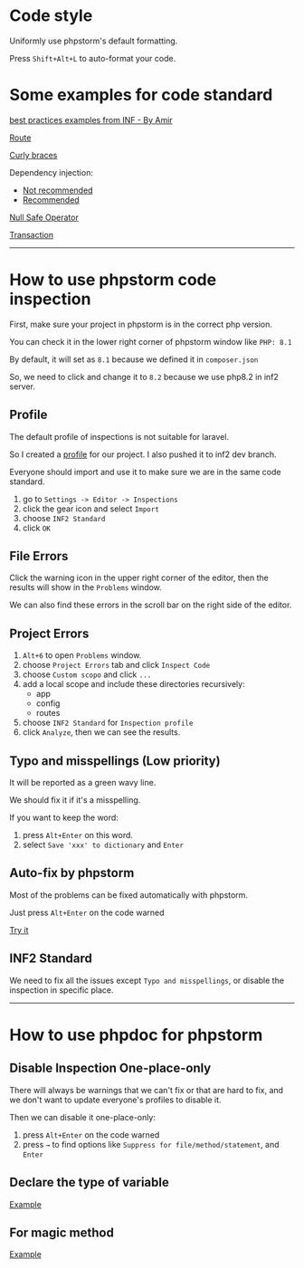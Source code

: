 # Code style

Uniformly use phpstorm's default formatting.

Press `Shift+Alt+L` to auto-format your code.

# Some examples for code standard

[best practices examples from INF - By Amir](https://docs.google.com/document/d/198pZCr6U-4nYTSnxpp_hA-UaVgDxIGdjdK_MwCPKtxQ/edit)

[Route](./routes/web.php)

[Curly braces](./app/Examples/CurlyBraces.php)

Dependency injection:

* [Not recommended](./app/Http/Controllers/Example/BadController.php)
* [Recommended](./app/Http/Controllers/Example/GoodController.php)

[Null Safe Operator](./app/Examples/NullSafeOperator.php)

[Transaction](./app/Examples/Transaction.php)

---

# How to use phpstorm code inspection

First, make sure your project in phpstorm is in the correct php version.

You can check it in the lower right corner of phpstorm window like `PHP: 8.1`

By default, it will set as `8.1` because we defined it in `composer.json`

So, we need to click and change it to `8.2` because we use php8.2 in inf2 server.

## Profile

The default profile of inspections is not suitable for laravel.

So I created a [profile](./inf_inspections.xml) for our project. I also pushed it to inf2 dev branch.

Everyone should import and use it to make sure we are in the same code standard.

1. go to `Settings -> Editor -> Inspections`
2. click the gear icon and select `Import`
3. choose `INF2 Standard`
4. click `OK`

## File Errors

Click the warning icon in the upper right corner of the editor,
then the results will show in the `Problems` window.

We can also find these errors in the scroll bar on the right side of the editor.

## Project Errors

1. `Alt+6` to open `Problems` window.
2. choose `Project Errors` tab and click `Inspect Code`
3. choose `Custom scopo` and click `...`
4. add a local scope and include these directories recursively:
    * app
    * config
    * routes
5. choose `INF2 Standard` for `Inspection profile`
6. click `Analyze`, then we can see the results.

## Typo and misspellings (Low priority)

It will be reported as a green wavy line.

We should fix it if it's a misspelling.

If you want to keep the word:

1. press `Alt+Enter` on this word.
2. select `Save 'xxx' to dictionary` and `Enter`

## Auto-fix by phpstorm

Most of the problems can be fixed automatically with phpstorm.

Just press `Alt+Enter` on the code warned

[Try it](./app/Examples/AutoFix.php)

## INF2 Standard

We need to fix all the issues except `Typo and misspellings`, or disable the inspection in specific place.



---

# How to use phpdoc for phpstorm

## Disable Inspection One-place-only

There will always be warnings that we can't fix or that are hard to fix,
and we don't want to update everyone's profiles to disable it.

Then we can disable it one-place-only:

1. press `Alt+Enter` on the code warned
2. press `→` to find options like `Suppress for file/method/statement`, and `Enter`

## Declare the type of variable

[Example](./app/Examples/VariableType.php)

## For magic method

[Example](./app/Examples/MagicMethod.php)
